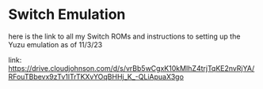 # Switch Emulation
here is the link to all my Switch ROMs and instructions to setting up the Yuzu emulation as of 11/3/23

link: https://drive.cloudjohnson.com/d/s/vrBb5wCgxK10kMIhZ4trjTqKE2nvRjYA/RFouTBbevx9zTv1lTrTKXvYOqBHHj_K_-QLiApuaX3go
